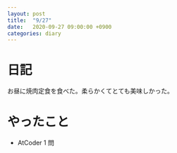 ```yaml
---
layout: post
title:  "9/27"
date:   2020-09-27 09:00:00 +0900
categories: diary
---
```

# 日記

お昼に焼肉定食を食べた。柔らかくてとても美味しかった。

# やったこと

- AtCoder 1 問
